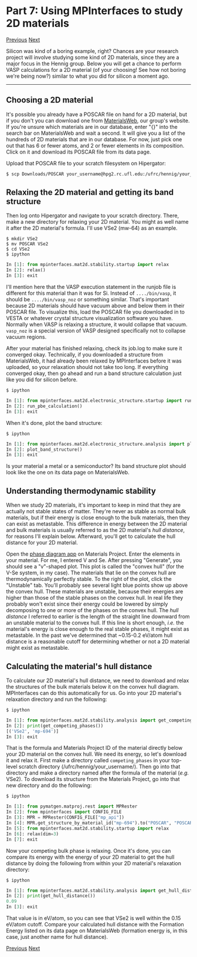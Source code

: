 # Part 7: Using MPInterfaces to study 2D materials
[Previous](https://github.com/ashtonmv/Getting-Started/blob/master/objectives/Part_6.md) [Next](https://github.com/ashtonmv/Getting-Started/blob/master/objectives/Part_8.md)

Silicon was kind of a boring example, right? Chances are your research project will involve studying some kind of 2D materials, since they are a major focus in the Hennig group. Below you will get a chance to perform VASP calculations for a 2D material (of your choosing! See how not boring we're being now?) similar to what you did for silicon a moment ago.

-------------
## Choosing a 2D material
It's possible you already have a POSCAR file on hand for a 2D material, but if you don't you can download one from [MaterialsWeb](https://materialsweb.org/twod_materials), our group's website. If you're unsure which materials are in our database, enter "{}" into the search bar on MaterialsWeb and wait a second. It will give you a list of the hundreds of 2D materials that are in our database. For now, just pick one out that has 6 or fewer atoms, and 2 or fewer elements in its composition. Click on it and download its POSCAR file from its data page.

Upload that POSCAR file to your scratch filesystem on Hipergator:

~~~bash
$ scp Downloads/POSCAR your_username@hpg2.rc.ufl.edu:/ufrc/hennig/your_username/
~~~

## Relaxing the 2D material and getting its band structure
Then log onto Hipergator and navigate to your scratch directory. There, make a new directory for relaxing your 2D material. You might as well name it after the 2D material's formula. I'll use VSe2 (mw-64) as an example.

```shell
$ mkdir VSe2
$ mv POSCAR VSe2
$ cd VSe2
$ ipython
```
```python
In [1]: from mpinterfaces.mat2d.stability.startup import relax
In [2]: relax()
In [3]: exit
```

I'll mention here that the VASP execution statement in the runjob file is different for this material than it was for Si. Instead of ``..../bin/vasp``, it should be ``..../bin/vasp_noz`` or something similar. That's important because 2D materials should have vacuum above and below them in their POSCAR file. To visualize this, load the POSCAR file you downloaded in to VESTA or whatever crystal structure visualization software you have. Normally when VASP is relaxing a structure, it would collapse that vacuum. ``vasp_noz`` is a special version of VASP designed specifically not to collapse vacuum regions.

After your material has finished relaxing, check its job.log to make sure it converged okay. Technically, if you downloaded a structure from MaterialsWeb, it had already been relaxed by MPInterfaces before it was uploaded, so your relaxation should not take too long. If everything converged okay, then go ahead and run a band structure calculation just like you did for silicon before.

```shell
$ ipython
```
```python
In [1]: from mpinterfaces.mat2d.electronic_structure.startup import run_pbe_calculation
In [2]: run_pbe_calculation()
In [3]: exit
```

When it's done, plot the band structure:

```shell
$ ipython
```
```python
In [1]: from mpinterfaces.mat2d.electronic_structure.analysis import plot_band_structure
In [2]: plot_band_structure()
In [3]: exit
```

Is your material a metal or a semiconductor? Its band structure plot should look like the one on its data page on MaterialsWeb.

## Understanding thermodynamic stability
When we study 2D materials, it's important to keep in mind that they are actually not stable states of matter. They're never as stable as normal bulk materials, but if their energy is close enough to the bulk materials, then they can exist as metastable. This difference in energy between the 2D material and bulk materials is usually referred to as the 2D material's *hull distance*, for reasons I'll explain below. Afterward, you'll get to calculate the hull distance for your 2D material.

Open the [phase diagram app](https://materialsproject.org/#apps/phasediagram) on Materials Project. Enter the elements in your material. For me, I entered V and Se. After pressing "Generate", you should see a "v"-shaped plot. This plot is called the "convex hull" (for the V-Se system, in my case). The materials that lie on the convex hull are thermodynamically perfectly stable. To the right of the plot, click the "Unstable" tab. You'll probably see several light blue points show up above the convex hull. These materials are unstable, because their energies are higher than those of the stable phases on the convex hull. In real life they probably won't exist since their energy could be lowered by simply decomposing to one or more of the phases on the convex hull. The *hull distance* I referred to earlier is the length of the straight line downward from an unstable material to the convex hull. If this line is short enough, *i.e.* the material's energy is close enough to the real stable phases, it might exist as metastable. In the past we've determined that ~0.15-0.2 eV/atom hull distance is a reasonable cutoff for determining whether or not a 2D material might exist as metastable.

## Calculating the material's hull distance
To calculate our 2D material's hull distance, we need to download and relax the structures of the bulk materials below it on the convex hull diagram. MPInterfaces can do this automatically for us. Go into your 2D material's relaxation directory and run the following:

```shell
$ ipython
```
```python
In [1]: from mpinterfaces.mat2d.stability.analysis import get_competing_phases
In [2]: print(get_competing_phases())
[('VSe2', 'mp-694')]
In [3]: exit
```
That is the formula and Materials Project ID of the material directly below your 2D material on the convex hull. We need its energy, so let's download it and relax it. First make a directory called ``competing_phases`` in your top-level scratch directory (/ufrc/hennig/your_username/). Then go into that directory and make a directory named after the formula of the material (*e.g.* VSe2). To download its structure from the Materials Project, go into that new directory and do the following:

```shell
$ ipython
```
```python
In [1]: from pymatgen.matproj.rest import MPRester
In [2]: from mpinterfaces import CONFIG_FILE
In [3]: MPR = MPRester(CONFIG_FILE["mp_api"])
In [4]: MPR.get_structure_by_material_id("mp-694").to("POSCAR", "POSCAR")
In [5]: from mpinterfaces.mat2d.stability.startup import relax
In [6]: relax(dim=3)
In [7]: exit
```
Now your competing bulk phase is relaxing. Once it's done, you can compare its energy with the energy of your 2D material to get the hull distance by doing the following from within your 2D material's relaxation directory:

```shell
$ ipython
```
```python
In [1]: from mpinterfaces.mat2d.stability.analysis import get_hull_distance
In [2]: print(get_hull_distance())
0.09
In [3]: exit
```
That value is in eV/atom, so you can see that VSe2 is well within the 0.15 eV/atom cutoff. Compare your calculated hull distance with the Formation Energy listed on its data page on MaterialsWeb (formation energy is, in this case, just another name for hull distance).

[Previous](https://github.com/ashtonmv/Getting-Started/blob/master/objectives/Part_6.md) [Next](https://github.com/ashtonmv/Getting-Started/blob/master/objectives/Part_8.md)
